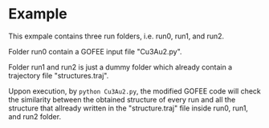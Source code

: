 # Example 

This exmpale contains three run folders, i.e. run0, run1, and run2. 

Folder run0 contain a GOFEE input file "Cu3Au2.py". 

Folder run1 and run2 is just a dummy folder which already contain a trajectory file "structures.traj". 


Uppon execution, by ```python Cu3Au2.py```, the modified GOFEE code will check the similarity between the obtained structure of every run and all the structure that allready written in the "structure.traj" file inside run0, run1, and run2 folder. 